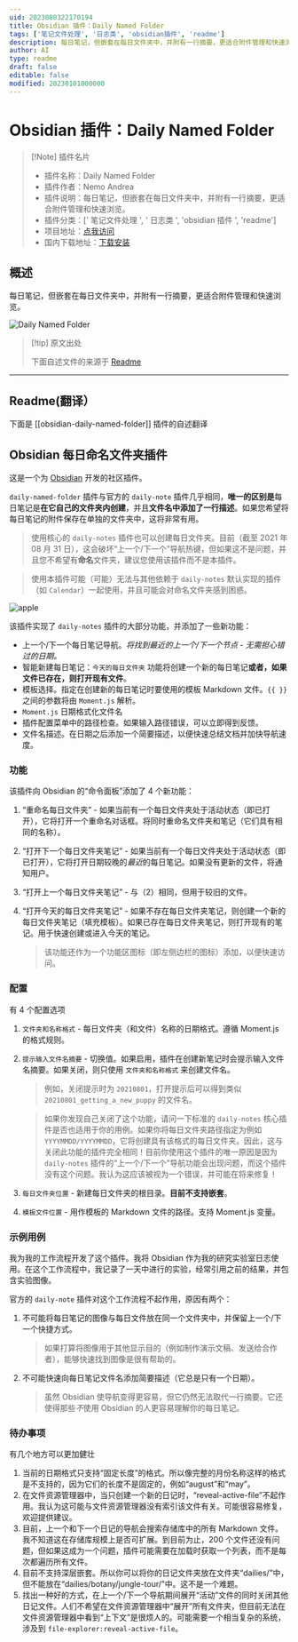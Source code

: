 ```yaml
---
uid: 2023080322170194
title: Obsidian 插件：Daily Named Folder
tags: ['笔记文件处理', '日志类', 'obsidian插件', 'readme']
description: 每日笔记，但嵌套在每日文件夹中，并附有一行摘要，更适合附件管理和快速浏览。
author: AI
type: readme
draft: false
editable: false
modified: 20230101000000
---
```


# Obsidian 插件：Daily Named Folder

> [!Note] 插件名片
> - 插件名称：Daily Named Folder
> - 插件作者：Nemo Andrea
> - 插件说明：每日笔记，但嵌套在每日文件夹中，并附有一行摘要，更适合附件管理和快速浏览。
> - 插件分类：[' 笔记文件处理 ', ' 日志类 ', 'obsidian 插件 ', 'readme']
> - 项目地址：[点我访问](https://github.com/NemoAndrea/obsidian-daily-named-folder)
> - 国内下载地址：[下载安装](https://pkmer.cn/products/plugin/pluginMarket/?obsidian-daily-named-folder)

## 概述

每日笔记，但嵌套在每日文件夹中，并附有一行摘要，更适合附件管理和快速浏览。

![Daily Named Folder](https://cdn.pkmer.cn/covers/obsidian-daily-named-folder_new.gif!pkmer)

> [!tip] 原文出处
>
>下面自述文件的来源于 [Readme](https://ghproxy.net/https://raw.githubusercontent.com/NemoAndrea/obsidian-daily-named-folder/master/README.md)
>

---

## Readme(翻译）

下面是 [[obsidian-daily-named-folder]] 插件的自述翻译

## Obsidian 每日命名文件夹插件

这是一个为 [Obsidian](https://obsidian.md/) 开发的社区插件。

`daily-named-folder` 插件与官方的 `daily-note` 插件几乎相同，**唯一的区别是**每日笔记是**在它自己的文件夹内创建**，并且**文件名中添加了一行描述**。如果您希望将每日笔记的附件保存在单独的文件夹中，这将非常有用。

> 使用核心的 `daily-notes` 插件也可以创建每日文件夹。目前（截至 2021 年 08 月 31 日），这会破坏“上一个/下一个”导航热键，但如果这不是问题，并且您不希望有**命名**文件夹，建议您使用该插件而不是本插件。

> 使用本插件可能（可能）无法与其他依赖于 `daily-notes` 默认实现的插件（如 `Calendar`）一起使用，并且可能会对命名文件夹感到困惑。

![apple](https://i.imgur.com/RWckxI8.gif)

该插件实现了 `daily-notes` 插件的大部分功能，并添加了一些新功能：

* 上一个/下一个每日笔记导航。*将找到最近的上一个/下一个节点 - 无需担心错过的日期。*
* 智能新建每日笔记：`今天的每日文件夹` 功能将创建一个新的每日笔记**或者，如果文件已存在，则打开现有文件**。
* 模板选择。指定在创建新的每日笔记时要使用的模板 Markdown 文件。`{{ }}` 之间的参数将由 `Moment.js` 解析。
* `Moment.js` 日期格式化文件名
* 插件配置菜单中的路径检查。如果输入路径错误，可以立即得到反馈。
* 文件名描述。在日期之后添加一个简要描述，以便快速总结文档并加快导航速度。

### 功能

该插件向 Obsidian 的“命令面板”添加了 4 个新功能：

1. “重命名每日文件夹” - 如果当前有一个每日文件夹处于活动状态（即已打开），它将打开一个重命名对话框。将同时重命名文件夹和笔记（它们具有相同的名称）。
2. “打开下一个每日文件夹笔记” - 如果当前有一个每日文件夹处于活动状态（即已打开），它将打开日期较晚的*最近*的每日笔记。如果没有更新的文件，将通知用户。
3. “打开上一个每日文件夹笔记” - 与（2）相同，但用于较旧的文件。
4. “打开今天的每日文件夹笔记” - 如果不存在每日文件夹笔记，则创建一个新的每日文件夹笔记（填充模板）。如果已存在每日文件夹笔记，则打开现有的笔记。用于快速创建或进入今天的笔记。

   > 该功能还作为一个功能区图标（即左侧边栏的图标）添加，以便快速访问。

### 配置

有 4 个配置选项

1. `文件夹和名称格式` - 每日文件夹（和文件）名称的日期格式。遵循 Moment.js 的格式规则。
2. `提示输入文件名摘要` - 切换值。如果启用，插件在创建新笔记时会提示输入文件名摘要。如果关闭，则只使用 `文件夹和名称格式` 来创建文件名。

   > 例如，关闭提示时为 `20210801`，打开提示后可以得到类似 `20210801_getting_a_new_puppy` 的文件名。

   > 如果你发现自己关闭了这个功能，请问一下标准的 `daily-notes` 核心插件是否也适用于你的用例。如果你将每日文件夹路径指定为例如 `YYYYMMDD/YYYYMMDD`，它将创建具有该格式的每日文件夹。因此，这与关闭此功能的插件完全相同！目前你使用这个插件的唯一原因是因为 `daily-notes` 插件的“上一个/下一个”导航功能会出现问题，而这个插件没有这个问题。我认为这应该被视为一个错误，并可能在将来修复！

3. `每日文件夹位置` - 新建每日文件夹的根目录。**目前不支持嵌套**。
4. `模板文件位置` - 用作模板的 Markdown 文件的路径。支持 Moment.js 变量。

### 示例用例

我为我的工作流程开发了这个插件。我将 Obsidian 作为我的研究实验室日志使用。在这个工作流程中，我记录了一天中进行的实验，经常引用之前的结果，并包含实验图像。

官方的 `daily-note` 插件对这个工作流程不起作用，原因有两个：

1. 不可能将每日笔记的图像与每日文件放在同一个文件夹中，并保留上一个/下一个快捷方式。

   > 如果打算将图像用于其他显示目的（例如制作演示文稿、发送给合作者），能够快速找到图像是很有帮助的。

2. 不可能快速向每日笔记文件名添加简要描述（它总是只有一个日期）。

   > 虽然 Obsidian 使导航变得更容易，但它仍然无法取代一行摘要。它还使得那些*不*使用 Obsidian 的人更容易理解你的每日笔记。

### 待办事项

有几个地方可以更加健壮

1. 当前的日期格式只支持“固定长度”的格式。所以像完整的月份名称这样的格式是不支持的，因为它们的长度不是固定的，例如“august”和“may”。
2. 在文件资源管理器中，当只创建一个新的日记时，“reveal-active-file”不起作用。我认为这可能与文件资源管理器没有索引该文件有关。可能很容易修复，欢迎提供建议。
3. 目前，上一个和下一个日记的导航会搜索存储库中的所有 Markdown 文件。我不知道这在存储库规模上是否可扩展。到目前为止，200 个文件还没有问题，但如果这成为一个问题，插件可能需要在加载时获取一个列表，而不是每次都遍历所有文件。
4. 目前不支持深层嵌套。所以你可以将你的日记文件夹放在文件夹“dailies/”中，但不能放在“dailies/botany/jungle-tour/”中。这不是一个难题。
5. 找出一种好的方式，在上一个/下一个导航期间展开“活动”文件的同时关闭其他日记文件。人们不希望在文件资源管理器中“展开”所有文件夹，但目前无法在文件资源管理器中看到“上下文”是很烦人的。可能需要一个相当复杂的系统，涉及到 `file-explorer:reveal-active-file`。




